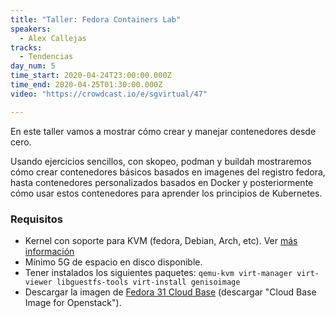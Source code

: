 ```yaml
---
title: "Taller: Fedora Containers Lab"
speakers:
  - Alex Callejas
tracks:
  - Tendencias
day_num: 5
time_start: 2020-04-24T23:00:00.000Z
time_end: 2020-04-25T01:30:00.000Z
video: "https://crowdcast.io/e/sgvirtual/47"

---
```

En este taller vamos a mostrar cómo crear y manejar contenedores desde cero.

Usando ejercicios sencillos, con skopeo, podman y buildah mostraremos cómo crear contenedores básicos basados en imagenes del registro fedora, hasta contenedores personalizados basados en Docker y posteriormente cómo usar estos contenedores para aprender los principios de Kubernetes.

### Requisitos
* Kernel con soporte para KVM (fedora, Debian, Arch, etc). Ver [más información](https://docs.fedoraproject.org/en-US/quick-docs/getting-started-with-virtualization/)
* Mínimo 5G de espacio en disco disponible.
* Tener instalados los siguientes paquetes: `qemu-kvm virt-manager virt-viewer libguestfs-tools virt-install genisoimage` 
* Descargar la imagen de [Fedora 31 Cloud Base](https://alt.fedoraproject.org/cloud/) (descargar "Cloud Base Image for Openstack").
